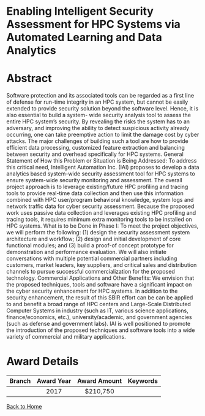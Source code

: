 
Enabling Intelligent Security Assessment for HPC Systems via Automated Learning and Data Analytics
==================================================================================================

# Abstract


Software protection and its associated tools can be regarded as a first line of defense for run-time integrity in an HPC system, but cannot be easily extended to provide security solution beyond the software level. Hence, it is also essential to build a system- wide security analysis tool to assess the entire HPC system’s security. By revealing the risks the system has to an adversary, and improving the ability to detect suspicious activity already occurring, one can take preemptive action to limit the damage cost by cyber attacks. The major challenges of building such a tool are how to provide efficient data processing, customized feature extraction and balancing between security and overhead specifically for HPC systems. General Statement of How this Problem or Situation is Being Addressed: To address this critical need, Intelligent Automation Inc. (IAI) proposes to develop a data analytics based system-wide security assessment tool for HPC systems to ensure system-wide security monitoring and assessment. The overall project approach is to leverage existing/future HPC profiling and tracing tools to provide real-time data collection and then use this information combined with HPC user/program behavioral knowledge, system logs and network traffic data for cyber security assessment. Because the proposed work uses passive data collection and leverages existing HPC profiling and tracing tools, it requires minimum extra monitoring tools to be installed on HPC systems. What is to be Done in Phase I: To meet the project objectives, we will perform the following: (1) design the security assessment system architecture and workflow; (2) design and initial development of core functional modules; and (3) build a proof-of concept prototype for demonstration and performance evaluation. We will also initiate conversations with multiple potential commercial partners including customers, market leaders, key suppliers, and critical sales and distribution channels to pursue successful commercialization for the proposed technology. Commercial Applications and Other Benefits: We envision that the proposed techniques, tools and software have a significant impact on the cyber security enhancement for HPC systems. In addition to the security enhancement, the result of this SBIR effort can be can be applied to and benefit a broad range of HPC centers and Large-Scale Distributed Computer Systems in industry (such as IT, various science applications, finance/economics, etc.), university/academic, and government agencies (such as defense and government labs). IAI is well positioned to promote the introduction of the proposed techniques and software tools into a wide variety of commercial and military applications.  

# Award Details

|Branch|Award Year|Award Amount|Keywords|
| :---: | :---: | :---: | :---: |
||2017|$210,750||
  
  


[Back to Home](https://github.com/chrischow/dod_sbir_awards/Reports/JT/#11)
